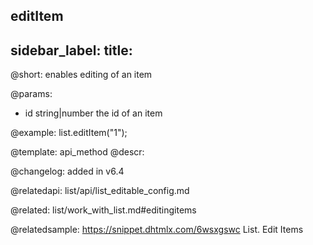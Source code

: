 editItem
---
sidebar_label: 
title: 
---          

@short: enables editing of an item


@params:
- id	string|number		the id of an item




@example:
list.editItem("1");


@template: api_method
@descr:





@changelog: added in v6.4



@relatedapi: list/api/list_editable_config.md

@related: list/work_with_list.md#editingitems


@relatedsample: https://snippet.dhtmlx.com/6wsxgswc	List. Edit Items